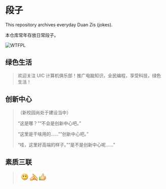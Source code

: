 # 段子

This repository archives everyday Duan Zis (jokes).

本仓库常年存放日常段子。

![WTFPL](http://www.wtfpl.net/wp-content/uploads/2012/12/wtfpl-badge-1.png)

## 绿色生活

> 欢迎关注 UIC 计算机俱乐部！推广电脑知识，全民编程，享受科技，绿色生活！

## 创新中心

> （新校园尚处于建设当中）
>
> “这是哪？”“不会是创新中心吧。”
>
> “这里是干啥用的……”“创新中心吧。”
>
> “哇，这里好高端的样子。”“是不是创新中心呢……”

## 素质三联

> ![素质三联](diathesisdiathesisdiathesis.png)
